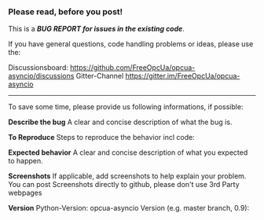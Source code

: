 ### Please read, before you post!

This is a _**BUG REPORT for issues in the existing code**_. 

If you have general questions, code handling problems or ideas, please use the:

Discussionsboard: https://github.com/FreeOpcUa/opcua-asyncio/discussions
Gitter-Channel https://gitter.im/FreeOpcUa/opcua-asyncio

---

To save some time, please provide us following informations, if possible:


**Describe the bug**
A clear and concise description of what the bug is.

**To Reproduce**
Steps to reproduce the behavior incl code:

**Expected behavior**
A clear and concise description of what you expected to happen.

**Screenshots**
If applicable, add screenshots to help explain your problem.
You can post Screenshots directly to github, please don't use 3rd Party webpages

**Version**
Python-Version:
opcua-asyncio Version (e.g. master branch, 0.9):
